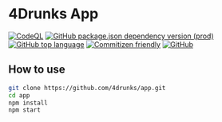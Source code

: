 # 4Drunks App

[![CodeQL](https://github.com/4drunks/app/actions/workflows/codeql-analysis.yml/badge.svg)](https://github.com/4drunks/app/actions/workflows/codeql-analysis.yml)
[![GitHub package.json dependency version (prod)](https://img.shields.io/github/package-json/dependency-version/4drunks/app/expo)](https://expo.io/)
[![GitHub top language](https://img.shields.io/github/languages/top/4drunks/app)](https://github.com/4drunks/app/search?l=typescript)
[![Commitizen friendly](https://img.shields.io/badge/commitizen-friendly-brightgreen.svg)](http://commitizen.github.io/cz-cli/)
[![GitHub](https://img.shields.io/github/license/4drunks/app)](https://github.com/4drunks/app/blob/prod/LICENSE)

## How to use

```sh
git clone https://github.com/4drunks/app.git
cd app
npm install
npm start
```
